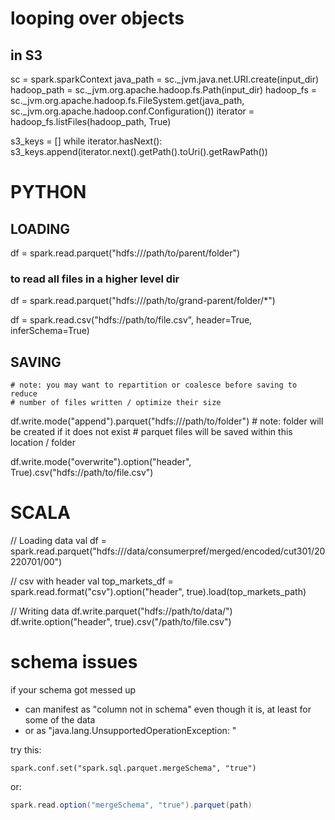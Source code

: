 
# looping over objects

## in S3


sc = spark.sparkContext
java_path = sc._jvm.java.net.URI.create(input_dir)
hadoop_path = sc._jvm.org.apache.hadoop.fs.Path(input_dir)
hadoop_fs = sc._jvm.org.apache.hadoop.fs.FileSystem.get(java_path, sc._jvm.org.apache.hadoop.conf.Configuration())
iterator = hadoop_fs.listFiles(hadoop_path, True)

s3_keys = []
while iterator.hasNext():
    s3_keys.append(iterator.next().getPath().toUri().getRawPath())  


# PYTHON


## LOADING
df = spark.read.parquet("hdfs:///path/to/parent/folder")

### to read all files in a higher level dir
df = spark.read.parquet("hdfs:///path/to/grand-parent/folder/*")

df = spark.read.csv("hdfs://path/to/file.csv", header=True, inferSchema=True)


## SAVING
    # note: you may want to repartition or coalesce before saving to reduce
    # number of files written / optimize their size

df.write.mode("append").parquet("hdfs:///path/to/folder")
    # note: folder will be created if it does not exist
    # parquet files will be saved within this location / folder

df.write.mode("overwrite").option("header", True).csv("hdfs://path/to/file.csv")


# SCALA

// Loading data
val df = spark.read.parquet("hdfs:///data/consumerpref/merged/encoded/cut301/20220701/00")

  // csv with header
val top_markets_df = spark.read.format("csv").option("header", true).load(top_markets_path)


// Writing data
df.write.parquet("hdfs://path/to/data/")
df.write.option("header", true).csv("/path/to/file.csv") 


# schema issues
if your schema got messed up
- can manifest as "column not in schema" even though it is, at least for some of the data
- or as "java.lang.UnsupportedOperationException: "

try this:
```
spark.conf.set("spark.sql.parquet.mergeSchema", "true")
```
or:
```scala
spark.read.option("mergeSchema", "true").parquet(path)
```
